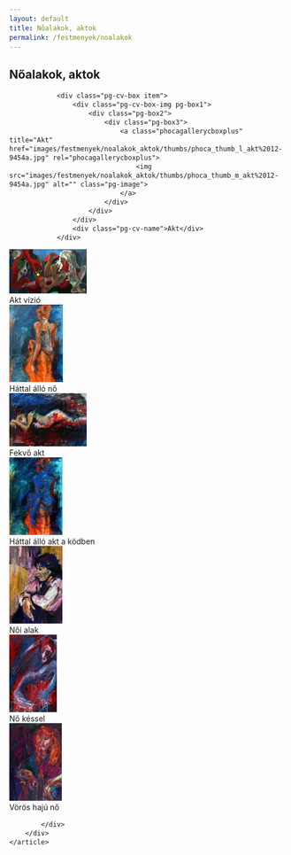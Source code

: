 ```yaml
---
layout: default
title: Nőalakok, aktok
permalink: /festmenyek/noalakok
---
```


<script>
	window.addEvent("domready", function () {
		new boxplus($$("a.phocagallerycboxplus"),{"theme":"darkrounded","autocenter":1,"autofit":1,"slideshow":4000,"loop":0,"captions":"bottom","thumbs":"inside","width":680,"height":531,"duration":250,"transition":"quad","contextmenu":1, phocamethod:1});
		new boxplus($$("a.phocagallerycboxplusi"),{"theme":"darkrounded","autocenter":1,"autofit":1,"slideshow":4000,"loop":0,"captions":"bottom","thumbs":"hide","width":680,"height":531,"duration":250,"transition":"quad","contextmenu":1, phocamethod:1});
		new boxplus($$("a.phocagallerycboxpluso"),{"theme":"darkrounded","autocenter":1,"autofit": false,"slideshow": false,"loop":false,"captions":"none","thumbs":"hide","width":680,"height":531,"duration":0,"transition":"linear","contextmenu":false, phocamethod:2});
	});
</script>

<div class="art-layout-cell art-content">
    <article class="art-post">
		<div class="art-postcontent clearfix">
			<div id="phocagallery" class="pg-category-view pg-cv">
				<div class="page-header">
					<h1>Nőalakok, aktok</h1>
				</div>
				<div id="pg-icons"></div>
				<div style="clear:both"></div>
				<div id="pg-msnr-container"></div>

				<div class="pg-cv-box item">
 					<div class="pg-cv-box-img pg-box1">
  						<div class="pg-box2">
   							<div class="pg-box3">
								<a class="phocagallerycboxplus" title="Akt" href="images/festmenyek/noalakok_aktok/thumbs/phoca_thumb_l_akt%2012-9454a.jpg" rel="phocagallerycboxplus">
									<img src="images/festmenyek/noalakok_aktok/thumbs/phoca_thumb_m_akt%2012-9454a.jpg" alt="" class="pg-image">
								</a>
							</div>
						</div>
					</div>
					<div class="pg-cv-name">Akt</div>
				</div>


<div class="pg-cv-box item">
 <div class="pg-cv-box-img pg-box1">
  <div class="pg-box2">
   <div class="pg-box3">
<a class="phocagallerycboxplus" title="Akt vízió" href="images/festmenyek/noalakok_aktok/thumbs/phoca_thumb_l_akt%20vzi%20a28-9951%20a.jpg" rel="phocagallerycboxplus">
<img src="images/festmenyek/noalakok_aktok/thumbs/phoca_thumb_m_akt%20vzi%20a28-9951%20a.jpg" alt="" class="pg-image"></a>
</div></div></div>
<div class="pg-cv-name">Akt vízió</div></div>


<div class="pg-cv-box item">
 <div class="pg-cv-box-img pg-box1">
  <div class="pg-box2">
   <div class="pg-box3">
<a class="phocagallerycboxplus" title="Háttal álló nő" href="images/festmenyek/noalakok_aktok/thumbs/phoca_thumb_l_dscf0080.jpg" rel="phocagallerycboxplus">
<img src="images/festmenyek/noalakok_aktok/thumbs/phoca_thumb_m_dscf0080.jpg" alt="" class="pg-image"></a>
</div></div></div>
<div class="pg-cv-name">Háttal álló nő</div></div>


<div class="pg-cv-box item">
 <div class="pg-cv-box-img pg-box1">
  <div class="pg-box2">
   <div class="pg-box3">
<a class="phocagallerycboxplus" title="Fekvő akt" href="images/festmenyek/noalakok_aktok/thumbs/phoca_thumb_l_fekv%20akt%20a24-9938%20a.jpg" rel="phocagallerycboxplus">
<img src="images/festmenyek/noalakok_aktok/thumbs/phoca_thumb_m_fekv%20akt%20a24-9938%20a.jpg" alt="" class="pg-image"></a>
</div></div></div>
<div class="pg-cv-name">Fekvő akt</div></div>


<div class="pg-cv-box item">
 <div class="pg-cv-box-img pg-box1">
  <div class="pg-box2">
   <div class="pg-box3">
<a class="phocagallerycboxplus" title="Háttal álló akt a ködben" href="images/festmenyek/noalakok_aktok/thumbs/phoca_thumb_l_httal%20ll%20akt%20a%20kdben-1%208-9473aa.jpg" rel="phocagallerycboxplus">
<img src="images/festmenyek/noalakok_aktok/thumbs/phoca_thumb_m_httal%20ll%20akt%20a%20kdben-1%208-9473aa.jpg" alt="" class="pg-image"></a>
</div></div></div>
<div class="pg-cv-name">Háttal álló akt a ködben</div></div>


<div class="pg-cv-box item">
 <div class="pg-cv-box-img pg-box1">
  <div class="pg-box2">
   <div class="pg-box3">
<a class="phocagallerycboxplus" title="Női alak" href="images/festmenyek/noalakok_aktok/thumbs/phoca_thumb_l_ni%20alak%20a23%20ill.%20106-9936%20a.jpg" rel="phocagallerycboxplus">
<img src="images/festmenyek/noalakok_aktok/thumbs/phoca_thumb_m_ni%20alak%20a23%20ill.%20106-9936%20a.jpg" alt="" class="pg-image"></a>
</div></div></div>
<div class="pg-cv-name">Női alak</div></div>


<div class="pg-cv-box item">
 <div class="pg-cv-box-img pg-box1">
  <div class="pg-box2">
   <div class="pg-box3">
<a class="phocagallerycboxplus" title="Nő késsel" href="images/festmenyek/noalakok_aktok/thumbs/phoca_thumb_l_n%20kssel%2010-9478a.jpg" rel="phocagallerycboxplus">
<img src="images/festmenyek/noalakok_aktok/thumbs/phoca_thumb_m_n%20kssel%2010-9478a.jpg" alt="" class="pg-image"></a>
</div></div></div>
<div class="pg-cv-name">Nő késsel</div></div>


<div class="pg-cv-box item">
 <div class="pg-cv-box-img pg-box1">
  <div class="pg-box2">
   <div class="pg-box3">
<a class="phocagallerycboxplus" title="Vörös hajú nő" href="images/festmenyek/noalakok_aktok/thumbs/phoca_thumb_l_vrs%20haj%20n%20202-9948%20a.jpg" rel="phocagallerycboxplus">
<img src="images/festmenyek/noalakok_aktok/thumbs/phoca_thumb_m_vrs%20haj%20n%20202-9948%20a.jpg" alt="" class="pg-image"></a>
</div></div></div>
<div class="pg-cv-name">Vörös hajú nő</div></div>


			</div>
		</div>
    </article>
</div>

